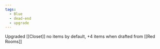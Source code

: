 ```yaml
---
tags:
  - Blue
  - dead-end
  - upgrade
---
```

Upgraded [[Closet]]
no items by default, +4 items when drafted from [[Red Rooms]]